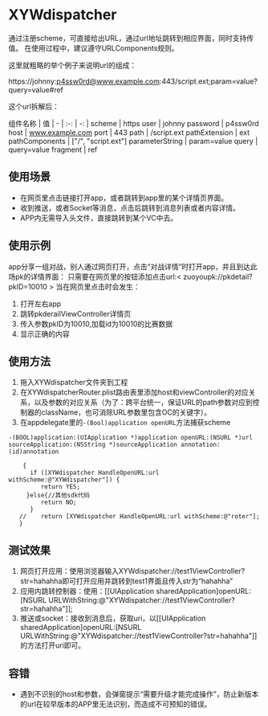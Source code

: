 # XYWdispatcher
通过注册scheme，可直接给出URL，通过url地址跳转到相应界面，同时支持传值。
在使用过程中，建议遵守URLComponents规则。

这里就粗略的举个例子来说明url的组成：

https://johnny:p4ssw0rd@www.example.com:443/script.ext;param=value?query=value#ref

这个url拆解后：

组件名称  |  值
| - | :-: | -: |
scheme  |  https
user  |  johnny
password  |  p4ssw0rd
host  |  www.example.com
port   | 443
path  |  /script.ext
pathExtension  |  ext
pathComponents  |  ["/", "script.ext"]
parameterString  |  param=value
query  |  query=value
fragment  |  ref

## 使用场景
- 在网页里点击链接打开app，或者跳转到app里的某个详情页界面。
- 收到推送，或者Socket等消息，点击后跳转到消息列表或者内容详情。
- APP内无需导入头文件，直接跳转到某个VC中去。
## 使用示例
app分享一组对战，别人通过网页打开，点击“对战详情”时打开app，并且到达此场pk的详情界面：
只需要在网页里的按钮添加点击url:< zuoyoupk://pkdetail?pkID=10010 >
 当在网页里点击时会发生：
1. 打开左右app
2. 跳转pkderailViewController详情页
3. 传入参数pkID为10010,加载id为10010的比赛数据
4. 显示正确的内容

## 使用方法
1. 拖入XYWdispatcher文件夹到工程
2. 在XYWdispatcherRouter.plist路由表里添加host和viewController的对应关系，以及参数的对应关系（为了：跨平台统一，保证URL的path参数对应到控制器的className，也可消除URL参数里包含OC的关键字）。
3. 在appdelegate里的```-(Bool)application openURL```方法捕获scheme
```
-(BOOL)application:(UIApplication *)application openURL:(NSURL *)url sourceApplication:(NSString *)sourceApplication annotation:(id)annotation
  
    {
      if ([XYWdispatcher HandleOpenURL:url withScheme:@"XYWdispatcher"]) {
         return YES;
     }else{//其他sdk代码
         return NO;
      }
   //    return [XYWdispatcher HandleOpenURL:url withScheme:@"roter"];
   }
```

## 测试效果
1. 网页打开应用：使用浏览器输入XYWdispatcher://test1ViewController?str=hahahha即可打开应用并跳转到test1界面且传入str为“hahahha”
2. 应用内跳转控制器：使用：[[UIApplication sharedApplication]openURL:[NSURL URLWithString:@"XYWdispatcher://test1ViewController?str=hahahha"]];
3. 推送或socket：接收到消息后，获取uri，以[[UIApplication sharedApplication]openURL:[NSURL URLWithString:@"XYWdispatcher://test1ViewController?str=hahahha"]]的方法打开uri即可。

## 容错
- 遇到不识别的host和参数，会弹窗提示“需要升级才能完成操作”，防止新版本的url在较早版本的APP里无法识别，而造成不可预知的错误。
